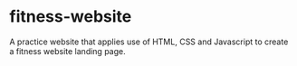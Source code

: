 # fitness-website
A practice website that applies use of HTML, CSS and Javascript to create a fitness website landing page.
